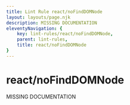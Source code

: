 ```yaml
---
title: Lint Rule react/noFindDOMNode
layout: layouts/page.njk
description: MISSING DOCUMENTATION
eleventyNavigation: {
	key: lint-rules/react/noFindDOMNode,
	parent: lint-rules,
	title: react/noFindDOMNode
}
---
```


# react/noFindDOMNode

MISSING DOCUMENTATION
